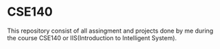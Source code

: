 # CSE140
This repository consist of all assingment and projects done by me during the course CSE140 or IIS(Introduction to Intelligent System).

